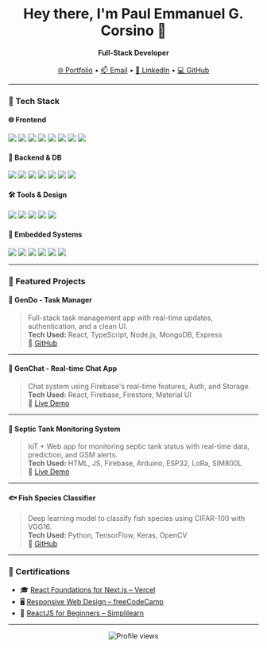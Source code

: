 <h1 align="center">Hey there, I'm Paul Emmanuel G. Corsino 👋</h1>

<p align="center">
  <b>Full-Stack Developer</b>
  <br><br>
  <a href="https://paulcorsino.vercel.app" target="_blank">🌐 Portfolio</a> •
  <a href="mailto:paulcorsino.work@gmail.com">📫 Email</a> •
  <a href="https://linkedin.com/in/paulemmanuelcorsino" target="_blank">💼 LinkedIn</a> •
  <a href="https://github.com/gengocodes" target="_blank">💻 GitHub</a>
</p>

---

### 🧰 Tech Stack

#### 🌐 Frontend
<p>
  <img src="https://img.shields.io/badge/HTML5-E34F26?logo=html5&logoColor=white" />
  <img src="https://img.shields.io/badge/CSS3-1572B6?logo=css3&logoColor=white" />
  <img src="https://img.shields.io/badge/JavaScript-F7DF1E?logo=javascript&logoColor=black" />
  <img src="https://img.shields.io/badge/TypeScript-3178C6?logo=typescript&logoColor=white" />
  <img src="https://img.shields.io/badge/React-61DAFB?logo=react&logoColor=black" />
  <img src="https://img.shields.io/badge/Next.js-000000?logo=next.js&logoColor=white" />
  <img src="https://img.shields.io/badge/Tailwind_CSS-38B2AC?logo=tailwind-css&logoColor=white" />
  <img src="https://img.shields.io/badge/Bootstrap-7952B3?logo=bootstrap&logoColor=white" />
</p>

#### 🧪 Backend & DB
<p>
  <img src="https://img.shields.io/badge/Node.js-339933?logo=node.js&logoColor=white" />
  <img src="https://img.shields.io/badge/Express.js-000000?logo=express&logoColor=white" />
  <img src="https://img.shields.io/badge/PHP-777BB4?logo=php&logoColor=white" />
  <img src="https://img.shields.io/badge/Python-3776AB?logo=python&logoColor=white" />
  <img src="https://img.shields.io/badge/Firebase-FFCA28?logo=firebase&logoColor=black" />
  <img src="https://img.shields.io/badge/MongoDB-47A248?logo=mongodb&logoColor=white" />
  <img src="https://img.shields.io/badge/MySQL-4479A1?logo=mysql&logoColor=white" />
</p>

#### 🛠️ Tools & Design
<p>
  <img src="https://img.shields.io/badge/Figma-F24E1E?logo=figma&logoColor=white" />
  <img src="https://img.shields.io/badge/Adobe_Photoshop-31A8FF?logo=adobe-photoshop&logoColor=white" />
  <img src="https://img.shields.io/badge/Canva-00C4CC?logo=canva&logoColor=white" />
  <img src="https://img.shields.io/badge/WordPress-21759B?logo=wordpress&logoColor=white" />
  <img src="https://img.shields.io/badge/Make-Integromat-blue?logo=Make.com&logoColor=white" />
</p>

#### 📡 Embedded Systems
<p>
  <img src="https://img.shields.io/badge/Arduino-00979D?logo=arduino&logoColor=white" />
  <img src="https://img.shields.io/badge/Raspberry_Pi-C51A4A?logo=raspberry-pi&logoColor=white" />
  <img src="https://img.shields.io/badge/ESP32-3C3C3C?logo=espressif&logoColor=white" />
  <img src="https://img.shields.io/badge/LoRa-00C800?logoColor=white" />
  <img src="https://img.shields.io/badge/Proteus-3B6BA5?logoColor=white" />
  <img src="https://img.shields.io/badge/Eagle-C92D2D?logo=autodesk&logoColor=white" />
</p>

---

### 🚀 Featured Projects

#### 📝 GenDo - Task Manager  
> Full-stack task management app with real-time updates, authentication, and a clean UI.  
> **Tech Used:** React, TypeScript, Node.js, MongoDB, Express  
🔗 [GitHub](https://github.com/Gengo-bit/GenDo)

---

#### 💬 GenChat - Real-time Chat App  
> Chat system using Firebase's real-time features, Auth, and Storage.  
> **Tech Used:** React, Firebase, Firestore, Material UI  
🔗 [Live Demo](https://ognegchat.netlify.app)

---

#### 🚰 Septic Tank Monitoring System  
> IoT + Web app for monitoring septic tank status with real-time data, prediction, and GSM alerts.  
> **Tech Used:** HTML, JS, Firebase, Arduino, ESP32, LoRa, SIM800L  
🔗 [Live Demo](https://septictankmonitoringsystem.netlify.app)

---

#### 🐟 Fish Species Classifier  
> Deep learning model to classify fish species using CIFAR-100 with VGG16.  
> **Tech Used:** Python, TensorFlow, Keras, OpenCV  
🔗 [GitHub](https://github.com/Gengo-bit/Image-Classification-of-Fish-Species-Using-the-CIFAR-100-Dataset)

---

### 📜 Certifications
- 🎓 [React Foundations for Next.js – Vercel](https://nextjs.org/learn/certificate?course=react-foundations&user=60247&certId=react-foundations-60247-1747589434914)
- 🖥️ [Responsive Web Design – freeCodeCamp](https://www.freecodecamp.org/certification/Gengo-bit/responsive-web-design)
- 🔧 [ReactJS for Beginners – Simplilearn](https://www.simplilearn.com/skillup-certificate-landing?token=eyJjb3Vyc2VfaWQiOiIxNzI1Ii...)

---

<p align="center">
  <img src="https://komarev.com/ghpvc/?username=gengocodes&style=flat-square&color=blue" alt="Profile views" />
</p>
